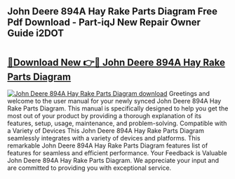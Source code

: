 ## John Deere 894A Hay Rake Parts Diagram Free Pdf Download - Part-iqJ New Repair Owner Guide i2DOT

# <h2><a href="http://dfmc1h7.blite.top/?on=John+Deere+894A+Hay+Rake+Parts+Diagram">🔗Download New 👉🔴 John Deere 894A Hay Rake Parts Diagram</a></h2>

[![John Deere 894A Hay Rake Parts Diagram download](https://i.imgur.com/lujVjoI.png)](http://dfmc1h7.blite.top/?on=John+Deere+894A+Hay+Rake+Parts+Diagram)
Greetings and welcome to the user manual for your newly synced John Deere 894A Hay Rake Parts Diagram. This manual is specifically designed to help you get the most out of your product by providing a thorough explanation of its features, setup, usage, maintenance, and problem-solving. Compatible with a Variety of Devices This John Deere 894A Hay Rake Parts Diagram seamlessly integrates with a variety of devices and platforms. This remarkable John Deere 894A Hay Rake Parts Diagram features list of features for seamless and efficient performance. Your Feedback is Valuable John Deere 894A Hay Rake Parts Diagram. We appreciate your input and are committed to providing you with exceptional service.
